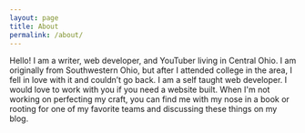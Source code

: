 ```yaml
---
layout: page
title: About
permalink: /about/
---
```


Hello! I am a writer, web developer, and YouTuber living in Central Ohio.
I am originally from Southwestern Ohio, but after I attended college in the area, I fell in love with it and couldn’t go back.
I am a self taught web developer. I would love to work with you if you need a website built.
When I'm not working on perfecting my craft, you can find me with my nose in a book or rooting for one of my favorite teams and discussing these things on my blog.